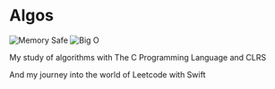 # Algos

![Memory Safe](https://img.shields.io/badge/Memory-Safe-brightgreen)
![Big O](https://img.shields.io/badge/Complexity-O(n%20log%20n)-blue)

My study of algorithms with The C Programming Language and CLRS

And my journey into the world of Leetcode with Swift
